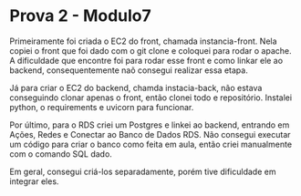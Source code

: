 # Prova 2 - Modulo7 

Primeiramente foi criada o EC2 do front, chamada instancia-front. Nela copiei o front que foi dado com o git clone e coloquei para rodar o apache. A dificuldade que encontre foi para rodar esse front e como linkar ele ao backend, consequentemente naõ consegui realizar essa etapa.

Já para criar o EC2 do backend, chamda instacia-back, não estava conseguindo clonar apenas o front, então clonei todo e repositório. Instalei python, o requirements e uvicorn para funcionar.

Por último, para o RDS criei um Postgres e linkei ao backend, entrando em Ações, Redes e Conectar ao Banco de Dados RDS. Não consegui executar um código para criar o banco como feita em aula, então criei manualmente com o comando SQL dado.

Em geral, consegui criá-los separadamente, porém tive dificuldade em integrar eles.